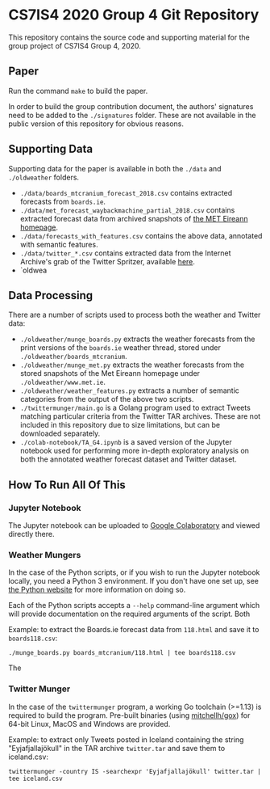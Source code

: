 # CS7IS4 2020 Group 4 Git Repository

This repository contains the source code and supporting material for the group project of CS7IS4 Group 4, 2020.

## Paper

Run the command `make` to build the paper.

In order to build the group contribution document, the authors' signatures need to be added to the `./signatures` folder. These are not available in the public version of this repository for obvious reasons.

## Supporting Data

Supporting data for the paper is available in both the `./data` and `./oldweather` folders.

* `./data/boards_mtcranium_forecast_2018.csv` contains extracted forecasts from `boards.ie`.
* `./data/met_forecast_waybackmachine_partial_2018.csv` contains extracted forecast data from archived snapshots of [the MET Eireann homepage](https://www.met.ie).
* `./data/forecasts_with_features.csv` contains the above data, annotated with semantic features.
* `./data/twitter_*.csv` contains extracted data from the Internet Archive's grab of the Twitter Spritzer, available [here](https://archive.org/details/twitterstream).
* `oldwea

## Data Processing

There are a number of scripts used to process both the weather and Twitter data:
* `./oldweather/munge_boards.py` extracts the weather forecasts from the print versions of the `boards.ie` weather thread, stored under `./oldweather/boards_mtcranium`. 
* `./oldweather/munge_met.py` extracts the weather forecasts from the stored snapshots of the Met Eireann homepage under `./oldweather/www.met.ie`.
* `./oldweather/weather_features.py` extracts a number of semantic categories from the output of the above two scripts. 
* `./twittermunger/main.go` is a Golang program used to extract Tweets matching particular criteria from the Twitter TAR archives. These are not included in this repository due to size limitations, but can be downloaded separately. 
* `./colab-notebook/TA_G4.ipynb` is a saved version of the Jupyter notebook used for performing more in-depth exploratory analysis on both the annotated weather forecast dataset and Twitter dataset.

## How To Run All Of This

### Jupyter Notebook

The Jupyter notebook can be uploaded to [Google Colaboratory](https://colab.research.google.com/) and viewed directly there.

### Weather Mungers
In the case of the Python scripts, or if you wish to run the Jupyter notebook locally, you need a Python 3 environment. If you don't have one set up, see [the Python website](https://python.org) for more information on doing so. 

Each of the Python scripts accepts a `--help` command-line argument which will provide documentation on the required arguments of the script. Both 

Example: to extract the Boards.ie forecast data from `118.html` and save it to `boards118.csv`:
```
./munge_boards.py boards_mtcranium/118.html | tee boards118.csv
```

The 

### Twitter Munger

In the case of the `twittermunger` program, a working Go toolchain (>=1.13) is required to build the program. Pre-built binaries (using [mitchellh/gox](https://github.com/mitchellh/gox)) for 64-bit Linux, MacOS and Windows are provided.

Example: to extract only Tweets posted in Iceland containing the string "Eyjafjallajökull" in the TAR archive `twitter.tar` and save them to iceland.csv:
```
twittermunger -country IS -searchexpr 'Eyjafjallajökull' twitter.tar | tee iceland.csv
```
